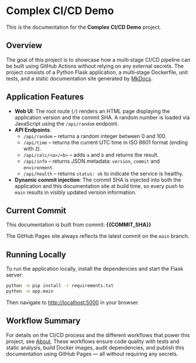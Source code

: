 # Complex CI/CD Demo

This is the documentation for the **Complex CI/CD Demo** project.

## Overview

The goal of this project is to showcase how a multi‑stage CI/CD pipeline can be built using GitHub Actions without relying on any external secrets.  The project consists of a Python Flask application, a multi‑stage Dockerfile, unit tests, and a static documentation site generated by [MkDocs](https://www.mkdocs.org/).

## Application Features

* **Web UI**: The root route (`/`) renders an HTML page displaying the application version and the commit SHA.  A random number is loaded via JavaScript using the `/api/random` endpoint.
* **API Endpoints**:
  * `/api/random` – returns a random integer between 0 and 100.
  * `/api/time` – returns the current UTC time in ISO 8601 format (ending with `Z`).
  * `/api/calc/<a>/<b>` – adds `a` and `b` and returns the result.
  * `/api/info` – returns JSON metadata: `version`, `commit` and `environment`.
  * `/api/health` – returns `status: ok` to indicate the service is healthy.
* **Dynamic commit injection**: The commit SHA is injected into both the application and this documentation site at build time, so every push to `main` results in visibly updated version information.

## Current Commit

This documentation is built from commit: **{{COMMIT_SHA}}**

The GitHub Pages site always reflects the latest commit on the `main` branch.

## Running Locally

To run the application locally, install the dependencies and start the Flask server:

```bash
python -m pip install -r requirements.txt
python -m app.main
```

Then navigate to [http://localhost:5000](http://localhost:5000) in your browser.

## Workflow Summary

For details on the CI/CD process and the different workflows that power this project, see [About](about.md). These workflows ensure code quality with tests and static analysis, build Docker images, audit dependencies, and publish this documentation using GitHub Pages — all without requiring any secrets.